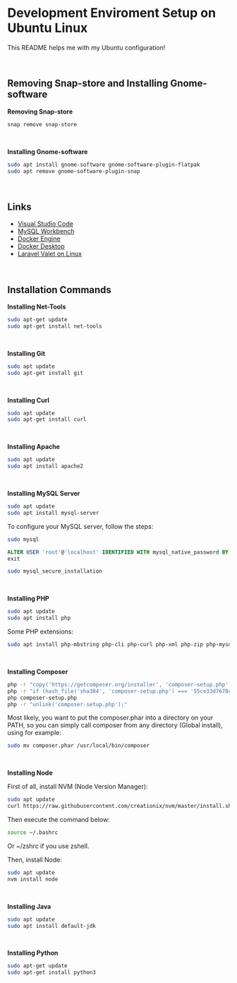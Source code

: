 # Development Enviroment Setup on Ubuntu Linux

This README helps me with my Ubuntu configuration!

<br>

## Removing Snap-store and Installing Gnome-software

**Removing Snap-store**

```sh
snap remove snap-store
```

<br>

**Installing Gnome-software**

```sh
sudo apt install gnome-software gnome-software-plugin-flatpak
sudo apt remove gnome-software-plugin-snap
```

<br>

## Links

- [Visual Studio Code](https://code.visualstudio.com/)
- [MySQL Workbench](https://dev.mysql.com/downloads/workbench/)
- [Docker Engine](https://docs.docker.com/engine/install/ubuntu/)
- [Docker Desktop](https://docs.docker.com/desktop/install/linux-install/)
- [Laravel Valet on Linux](https://cpriego.github.io/valet-linux/)

<br>

## Installation Commands

**Installing Net-Tools**

```sh
sudo apt-get update
sudo apt-get install net-tools
```

<br>

**Installing Git**

```sh
sudo apt update
sudo apt-get install git
```

<br>

**Installing Curl**

```sh
sudo apt update
sudo apt-get install curl
```

<br>

**Installing Apache**

```sh
sudo apt update
sudo apt install apache2
```

<br>

**Installing MySQL Server**

```sh
sudo apt update
sudo apt install mysql-server
```
To configure your MySQL server, follow the steps:
```sh
sudo mysql
```
```sql
ALTER USER 'root'@'localhost' IDENTIFIED WITH mysql_native_password BY 'password';
exit
```
```sh
sudo mysql_secure_installation
```

<br>

**Installing PHP**

```sh
sudo apt update
sudo apt install php
```
Some PHP extensions:
```sh
sudo apt install php-mbstring php-cli php-curl php-xml php-zip php-mysql php-pgsql php-sqlite3
```
<br>


**Installing Composer**

```sh
php -r "copy('https://getcomposer.org/installer', 'composer-setup.php');"
php -r "if (hash_file('sha384', 'composer-setup.php') === '55ce33d7678c5a611085589f1f3ddf8b3c52d662cd01d4ba75c0ee0459970c2200a51f492d557530c71c15d8dba01eae') { echo 'Installer verified'; } else { echo 'Installer corrupt'; unlink('composer-setup.php'); } echo PHP_EOL;"
php composer-setup.php
php -r "unlink('composer-setup.php');"
```
Most likely, you want to put the composer.phar into a directory on your PATH, so you can simply call composer from any directory (Global install), using for example:
```sh
sudo mv composer.phar /usr/local/bin/composer
```

<br>

**Installing Node**

First of all, install NVM (Node Version Manager):
```sh
sudo apt update
curl https://raw.githubusercontent.com/creationix/nvm/master/install.sh | bash
```
Then execute the command below:
```sh
source ~/.bashrc
```
Or ~/zshrc if you use zshell.

Then, install Node:
```sh
sudo apt update
nvm install node
```

<br>

**Installing Java**

```sh
sudo apt update
sudo apt install default-jdk
```

<br>

**Installing Python**

```sh
sudo apt-get update
sudo apt-get install python3
```

<br>

